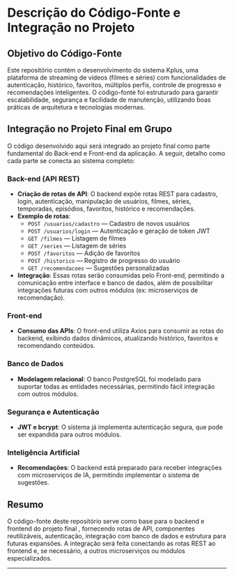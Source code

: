 # Descrição do Código-Fonte e Integração no Projeto

## Objetivo do Código-Fonte
Este repositório contém o desenvolvimento do sistema Kplus, uma plataforma de streaming de vídeos (filmes e séries) com funcionalidades de autenticação, histórico, favoritos, múltiplos perfis, controle de progresso e recomendações inteligentes. O código-fonte foi estruturado para garantir escalabilidade, segurança e facilidade de manutenção, utilizando boas práticas de arquitetura e tecnologias modernas.

## Integração no Projeto Final em Grupo
O código desenvolvido aqui será integrado ao projeto final como parte fundamental do Back-end e Front-end da aplicação. A seguir, detalho como cada parte se conecta ao sistema completo:

### Back-end (API REST)
- **Criação de rotas de API**: O backend expõe rotas REST para cadastro, login, autenticação, manipulação de usuários, filmes, séries, temporadas, episódios, favoritos, histórico e recomendações.
- **Exemplo de rotas**:
  - `POST /usuarios/cadastro` — Cadastro de novos usuários
  - `POST /usuarios/login` — Autenticação e geração de token JWT
  - `GET /filmes` — Listagem de filmes
  - `GET /series` — Listagem de séries
  - `POST /favoritos` — Adição de favoritos
  - `POST /historico` — Registro de progresso do usuário
  - `GET /recomendacoes` — Sugestões personalizadas
- **Integração**: Essas rotas serão consumidas pelo Front-end, permitindo a comunicação entre interface e banco de dados, além de possibilitar integrações futuras com outros módulos (ex: microserviços de recomendação).

### Front-end
- **Consumo das APIs**: O front-end utiliza Axios para consumir as rotas do backend, exibindo dados dinâmicos, atualizando histórico, favoritos e recomendando conteúdos.


### Banco de Dados
- **Modelagem relacional**: O banco PostgreSQL foi modelado para suportar todas as entidades necessárias, permitindo fácil integração com outros módulos.

### Segurança e Autenticação
- **JWT e bcrypt**: O sistema já implementa autenticação segura, que pode ser expandida para outros módulos.


### Inteligência Artificial
- **Recomendações**: O backend está preparado para receber integrações com microserviços de IA, permitindo implementar o sistema de sugestões.

## Resumo
O código-fonte deste repositório serve como base para o backend e frontend do projeto final , fornecendo rotas de API, componentes reutilizáveis, autenticação, integração com banco de dados e estrutura para futuras expansões. A integração será feita conectando as rotas REST ao frontend e, se necessário, a outros microserviços ou módulos especializados.

---


